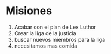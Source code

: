 # Misiones
1. Acabar con el plan de Lex Luthor
2. Crear la liga de la justicia 
3. buscar nuevos miembros para la liga
4. necesitamos mas comida
